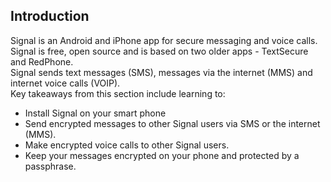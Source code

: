 ## Introduction
Signal is an Android and iPhone app for secure messaging and voice calls. Signal is free, open source and is based on two older apps - TextSecure and RedPhone. 
<br>
Signal sends text messages (SMS), messages via the internet (MMS) and internet voice calls (VOIP).
<br>
Key takeaways from this section include learning to:
 - Install Signal on your smart phone
 - Send encrypted messages to other Signal users via SMS or the internet (MMS).
 - Make encrypted voice calls to other Signal users.
 - Keep your messages encrypted on your phone and protected by a passphrase.